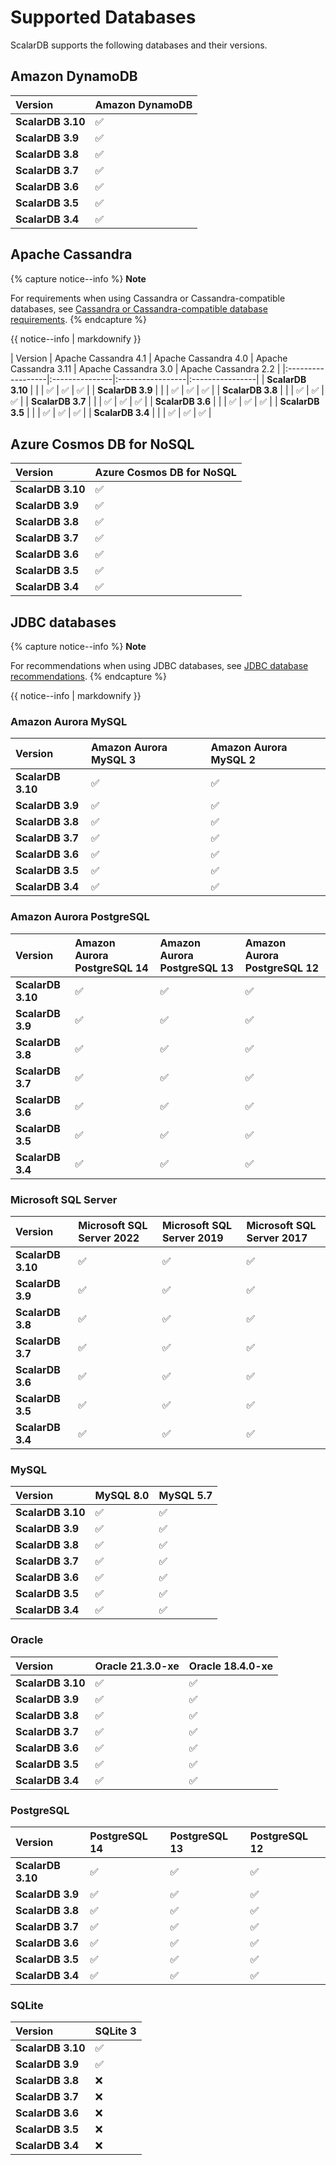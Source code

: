 # Supported Databases

ScalarDB supports the following databases and their versions.

## Amazon DynamoDB

| Version | Amazon DynamoDB |
|:------------------|:---------------|
| **ScalarDB 3.10** | ✅ |
| **ScalarDB 3.9** | ✅ |
| **ScalarDB 3.8** | ✅ |
| **ScalarDB 3.7** | ✅ |
| **ScalarDB 3.6** | ✅ |
| **ScalarDB 3.5** | ✅ |
| **ScalarDB 3.4** | ✅ |

## Apache Cassandra

{% capture notice--info %}
**Note**

For requirements when using Cassandra or Cassandra-compatible databases, see [Cassandra or Cassandra-compatible database requirements](requirements/#cassandra-or-cassandra-compatible-database-requirements).
{% endcapture %}

<div class="notice--info">{{ notice--info | markdownify }}</div>

| Version | Apache Cassandra 4.1 | Apache Cassandra 4.0 | Apache Cassandra 3.11 | Apache Cassandra 3.0 | Apache Cassandra 2.2 |
|:------------------|:---------------|:-----------------|:----------------|
| **ScalarDB 3.10** |  |  | ✅ | ✅ | ✅ |
| **ScalarDB 3.9** |  |  | ✅ | ✅ | ✅ |
| **ScalarDB 3.8** |  |  | ✅ | ✅ | ✅ |
| **ScalarDB 3.7** |  |  | ✅ | ✅ | ✅ |
| **ScalarDB 3.6** |  |  | ✅ | ✅ | ✅ |
| **ScalarDB 3.5** |  |  | ✅ | ✅ | ✅ |
| **ScalarDB 3.4** |  |  | ✅ | ✅ | ✅ |

## Azure Cosmos DB for NoSQL

| Version | Azure Cosmos DB for NoSQL |
|:------------------|:---------------|
| **ScalarDB 3.10** | ✅ |
| **ScalarDB 3.9** | ✅ |
| **ScalarDB 3.8** | ✅ |
| **ScalarDB 3.7** | ✅ |
| **ScalarDB 3.6** | ✅ |
| **ScalarDB 3.5** | ✅ |
| **ScalarDB 3.4** | ✅ |

## JDBC databases

{% capture notice--info %}
**Note**

For recommendations when using JDBC databases, see [JDBC database recommendations](requirements/#jdbc-database-requirements).
{% endcapture %}

<div class="notice--info">{{ notice--info | markdownify }}</div>

### Amazon Aurora MySQL

| Version | Amazon Aurora MySQL 3 | Amazon Aurora MySQL 2 |
:---------------|:---------------|:---------------|
| **ScalarDB 3.10** | ✅ | ✅ |
| **ScalarDB 3.9** | ✅ | ✅ |
| **ScalarDB 3.8** | ✅ | ✅ |
| **ScalarDB 3.7** | ✅ | ✅ |
| **ScalarDB 3.6** | ✅ | ✅ |
| **ScalarDB 3.5** | ✅ | ✅ |
| **ScalarDB 3.4** | ✅ | ✅ |

### Amazon Aurora PostgreSQL

| Version | Amazon Aurora PostgreSQL 14 | Amazon Aurora PostgreSQL 13 | Amazon Aurora PostgreSQL 12 |
:---------------|:---------------|:---------------|:---------------|
| **ScalarDB 3.10** | ✅ | ✅ | ✅ |
| **ScalarDB 3.9** | ✅ | ✅ | ✅ |
| **ScalarDB 3.8** | ✅ | ✅ | ✅ |
| **ScalarDB 3.7** | ✅ | ✅ | ✅ |
| **ScalarDB 3.6** | ✅ | ✅ | ✅ |
| **ScalarDB 3.5** | ✅ | ✅ | ✅ |
| **ScalarDB 3.4** | ✅ | ✅ | ✅ |

### Microsoft SQL Server

| Version | Microsoft SQL Server 2022 | Microsoft SQL Server 2019 | Microsoft SQL Server 2017 |
:---------------|:---------------|:---------------|:---------------|
| **ScalarDB 3.10** | ✅ | ✅ | ✅ |
| **ScalarDB 3.9** | ✅ | ✅ | ✅ |
| **ScalarDB 3.8** | ✅ | ✅ | ✅ |
| **ScalarDB 3.7** | ✅ | ✅ | ✅ |
| **ScalarDB 3.6** | ✅ | ✅ | ✅ |
| **ScalarDB 3.5** | ✅ | ✅ | ✅ |
| **ScalarDB 3.4** | ✅ | ✅ | ✅ |

### MySQL

| Version | MySQL 8.0 | MySQL 5.7 |
|:---------------|:---------------|:---------------|
| **ScalarDB 3.10** | ✅ | ✅ |
| **ScalarDB 3.9** | ✅ | ✅ |
| **ScalarDB 3.8** | ✅ | ✅ |
| **ScalarDB 3.7** | ✅ | ✅ |
| **ScalarDB 3.6** | ✅ | ✅ |
| **ScalarDB 3.5** | ✅ | ✅ |
| **ScalarDB 3.4** | ✅ | ✅ |

### Oracle

| Version | Oracle 21.3.0-xe | Oracle 18.4.0-xe |
:---------------|:---------------|:---------------|
| **ScalarDB 3.10** | ✅ | ✅ |
| **ScalarDB 3.9** | ✅ | ✅ |
| **ScalarDB 3.8** | ✅ | ✅ |
| **ScalarDB 3.7** | ✅ | ✅ |
| **ScalarDB 3.6** | ✅ | ✅ |
| **ScalarDB 3.5** | ✅ | ✅ |
| **ScalarDB 3.4** | ✅ | ✅ |

### PostgreSQL

| Version | PostgreSQL 14 | PostgreSQL 13 | PostgreSQL 12 |
|:---------------|:---------------|:---------------|:---------------|
| **ScalarDB 3.10** | ✅ | ✅ | ✅ |
| **ScalarDB 3.9** | ✅ | ✅ | ✅ |
| **ScalarDB 3.8** | ✅ | ✅ | ✅ |
| **ScalarDB 3.7** | ✅ | ✅ | ✅ |
| **ScalarDB 3.6** | ✅ | ✅ | ✅ |
| **ScalarDB 3.5** | ✅ | ✅ | ✅ |
| **ScalarDB 3.4** | ✅ | ✅ | ✅ |

### SQLite

| Version | SQLite 3 |
:---------------|:---------------|
| **ScalarDB 3.10** | ✅ |
| **ScalarDB 3.9** | ✅ |
| **ScalarDB 3.8** | ❌ |
| **ScalarDB 3.7** | ❌ |
| **ScalarDB 3.6** | ❌ |
| **ScalarDB 3.5** | ❌ |
| **ScalarDB 3.4** | ❌ |
